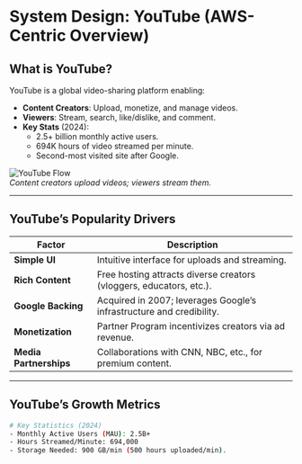 # System Design: YouTube (AWS-Centric Overview)

## What is YouTube?
YouTube is a global video-sharing platform enabling:
- **Content Creators**: Upload, monetize, and manage videos.
- **Viewers**: Stream, search, like/dislike, and comment.
- **Key Stats** (2024):
  - 2.5+ billion monthly active users.
  - 694K hours of video streamed per minute.
  - Second-most visited site after Google.

![YouTube Flow](https://example.com/youtube-flow.png)  
*Content creators upload videos; viewers stream them.*

---

## YouTube’s Popularity Drivers
| Factor               | Description                                                                 |
|----------------------|-----------------------------------------------------------------------------|
| **Simple UI**        | Intuitive interface for uploads and streaming.                              |
| **Rich Content**     | Free hosting attracts diverse creators (vloggers, educators, etc.).         |
| **Google Backing**   | Acquired in 2007; leverages Google’s infrastructure and credibility.        |
| **Monetization**     | Partner Program incentivizes creators via ad revenue.                       |
| **Media Partnerships**| Collaborations with CNN, NBC, etc., for premium content.                   |

---

## YouTube’s Growth Metrics
```bash
# Key Statistics (2024)
- Monthly Active Users (MAU): 2.5B+  
- Hours Streamed/Minute: 694,000  
- Storage Needed: 900 GB/min (500 hours uploaded/min).
```
